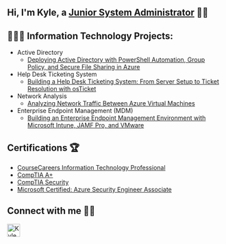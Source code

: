## Hi, I'm Kyle, a [Junior System Administrator](https://www.linkedin.com/in/kyledbusiness/) 👋🏾

<h2>👨🏾‍💻 Information Technology Projects:</h2>

- Active Directory
  - [Deploying Active Directory with PowerShell Automation, Group Policy, and Secure File Sharing in Azure](https://github.com/kyledbusiness/active-directory)
- Help Desk Ticketing System
  -  [Building a Help Desk Ticketing System: From Server Setup to Ticket Resolution with osTicket](https://github.com/kyledbusiness/ticketing-system)
- Network Analysis
  -  [Analyzing Network Traffic Between Azure Virtual Machines](https://github.com/kyledbusiness/azure-network-protocols)
- Enterprise Endpoint Management (MDM)
  -  [Building an Enterprise Endpoint Management Environment with Microsoft Intune, JAMF Pro, and VMware](https://github.com/kyledbusiness/enterprise-endpoint-management)
 
<h2>Certifications 🏆</h2>

- [CourseCareers Information Technology Professional](https://coursecareers.com/courses/explore/it)
- [CompTIA A+](https://www.credly.com/badges/7812f477-e7e3-4bf9-8531-4db05d27691f/linked_in?t=slgu5y)
- [CompTIA Security](https://www.credly.com/badges/d4fc1be7-6004-4cad-bf5e-00bd82995ca7/public_url)
- [Microsoft Certified: Azure Security Engineer Associate](https://learn.microsoft.com/api/credentials/share/en-us/kyledbusiness/CF707FB8436DDCB9?sharingId=DEA29E9FB96B5EF2)

<h2>Connect with me 🤳🏾</h2>

[<img align="left" alt="Kyle | LinkedIn" width="30px" src="https://github.com/user-attachments/assets/2b09b0c8-482a-4dda-bf73-f00ca34ea8b5" />][linkedin]


[linkedin]: https://linkedin.com/in/kyledbusiness
